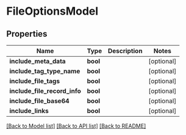 # FileOptionsModel

## Properties
Name | Type | Description | Notes
------------ | ------------- | ------------- | -------------
**include_meta_data** | **bool** |  | [optional] 
**include_tag_type_name** | **bool** |  | [optional] 
**include_file_tags** | **bool** |  | [optional] 
**include_file_record_info** | **bool** |  | [optional] 
**include_file_base64** | **bool** |  | [optional] 
**include_links** | **bool** |  | [optional] 

[[Back to Model list]](../README.md#documentation-for-models) [[Back to API list]](../README.md#documentation-for-api-endpoints) [[Back to README]](../README.md)


